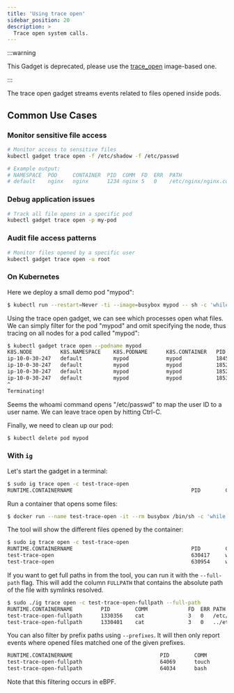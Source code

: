 ```yaml
---
title: 'Using trace open'
sidebar_position: 20
description: >
  Trace open system calls.
---
```


:::warning

This Gadget is deprecated, please use the [trace_open](../../trace_open.mdx)
image-based one.

:::

The trace open gadget streams events related to files opened inside pods.

## Common Use Cases

### Monitor sensitive file access
```bash
# Monitor access to sensitive files
kubectl gadget trace open -f /etc/shadow -f /etc/passwd

# Example output:
# NAMESPACE  POD     CONTAINER  PID  COMM  FD  ERR  PATH
# default    nginx   nginx      1234 nginx 5   0    /etc/nginx/nginx.conf
```

### Debug application issues
```bash
# Track all file opens in a specific pod
kubectl gadget trace open -p my-pod
```

### Audit file access patterns
```bash
# Monitor files opened by a specific user
kubectl gadget trace open -u root
```

### On Kubernetes

Here we deploy a small demo pod "mypod":

```bash
$ kubectl run --restart=Never -ti --image=busybox mypod -- sh -c 'while /bin/true ; do whoami ; sleep 3 ; done'
```

Using the trace open gadget, we can see which processes open what files.
We can simply filter for the pod "mypod" and omit specifying the node,
thus tracing on all nodes for a pod called "mypod":

```bash
$ kubectl gadget trace open --podname mypod
K8S.NODE         K8S.NAMESPACE    K8S.PODNAME      K8S.CONTAINER   PID    COMM               FD ERR PATH
ip-10-0-30-247   default          mypod            mypod           18455  whoami              3   0 /etc/passwd
ip-10-0-30-247   default          mypod            mypod           18521  whoami              3   0 /etc/passwd
ip-10-0-30-247   default          mypod            mypod           18525  whoami              3   0 /etc/passwd
ip-10-0-30-247   default          mypod            mypod           18530  whoami              3   0 /etc/passwd
^
Terminating!
```

Seems the whoami command opens "/etc/passwd" to map the user ID to a user name.
We can leave trace open by hitting Ctrl-C.

Finally, we need to clean up our pod:

```bash
$ kubectl delete pod mypod
```


### With `ig`

Let's start the gadget in a terminal:

```bash
$ sudo ig trace open -c test-trace-open
RUNTIME.CONTAINERNAME                                      PID        COMM             FD    ERR PATH
```

Run a container that opens some files:

```bash
$ docker run --name test-trace-open -it --rm busybox /bin/sh -c 'while /bin/true ; do whoami ; sleep 3 ; done'
```

The tool will show the different files opened by the container:

```bash
$ sudo ig trace open -c test-trace-open
RUNTIME.CONTAINERNAME                                      PID        COMM             FD    ERR PATH
test-trace-open                                            630417     whoami           3     0   /etc/passwd
test-trace-open                                            630954     whoami           3     0   /etc/passwd
```

If you want to get full paths in from the tool, you can run it with the `--full-path` flag. This
will add the column `FULLPATH` that contains the absolute path of the file with symlinks resolved.

```bash
$ sudo ./ig trace open -c test-trace-open-fullpath --full-path
RUNTIME.CONTAINERNAME         PID        COMM             FD  ERR PATH                            FULLPATH
test-trace-open-fullpath      1330356    cat              3   0   /etc/passwd                     /etc/passwd
test-trace-open-fullpath      1330401    cat              3   0   ../etc/mtab                     /proc/22/mounts
```

You can also filter by prefix paths using `--prefixes`.
It will then only report events where opened files matched one of the given prefixes.

```bash
RUNTIME.CONTAINERNAME                            PID        COMM             FD    ERR PATH
test-trace-open-fullpath                         64069      touch            3     0   /tmp/foo/quux.txt
test-trace-open-fullpath                         64034      bash             3     0   /tmp/bar.txt
```

Note that this filtering occurs in eBPF.
